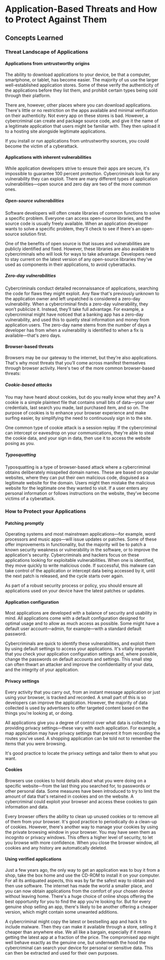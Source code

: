 # Application-Based Threats and How to Protect Against Them

## Concepts Learned

### Threat Landscape of Applications 

#### Applications from untrustworthy origins
The ability to download applications to your device, be that a computer, smartphone, or tablet, has become easier. The majority of us use the larger well-established application stores. Some of these verify the authenticity of the applications before they list them, and prohibit certain types being sold through their platform.

There are, however, other places where you can download applications. There's little or no restriction on the apps available and minimal verification on their authenticity. Not every app on these stores is bad. However, a cybercriminal can create and package source code, and give it the name of a legitimate application that users might be familiar with. They then upload it to a hosting site alongside legitimate applications.

If you install or run applications from untrustworthy sources, you could become the victim of a cyberattack.

#### Applications with inherent vulnerabilities
While application developers strive to ensure their apps are secure, it's impossible to guarantee 100 percent protection. Cybercriminals look for any vulnerability they can exploit. There are many different types of application vulnerabilities—open source and zero day are two of the more common ones.

##### Open-source vulnerabilities

Software developers will often create libraries of common functions to solve a specific problem. Everyone can access open-source libraries, and the source code is usually freely available. When an application developer wants to solve a specific problem, they'll check to see if there's an open-source solution first.

One of the benefits of open source is that issues and vulnerabilities are publicly identified and fixed. However, these libraries are also available to cybercriminals who will look for ways to take advantage. Developers need to stay current on the latest version of any open-source libraries they've used as components in their applications, to avoid cyberattacks.

##### Zero-day vulnerabilities
Cybercriminals conduct detailed reconnaissance of applications, searching the code for flaws they might exploit. Any flaw that's previously unknown to the application owner and left unpatched is considered a zero-day vulnerability. When a cybercriminal finds a zero-day vulnerability, they won’t publicize it. Instead, they’ll take full advantage. For example, a cybercriminal might have noticed that a banking app has a zero-day vulnerability, and used this to quietly steal information and money from application users. The zero-day name stems from the number of days a developer has from when a vulnerability is identified to when a fix is available—that's zero days.

#### Browser-based threats
Browsers may be our gateway to the internet, but they're also applications. That's why most threats that you’ll come across manifest themselves through browser activity. Here's two of the more common browser-based threats:

##### Cookie-based attacks
You may have heard about cookies, but do you really know what they are? A cookie is a simple plaintext file that contains small bits of data—your user credentials, last search you made, last purchased item, and so on. The purpose of cookies is to enhance your browser experience and make surfing easier, by simplifying the need to continuously sign in to the site.

One common type of cookie attack is a session replay. If the cybercriminal can intercept or eavesdrop on your communications, they're able to steal the cookie data, and your sign in data, then use it to access the website posing as you.

##### Typosquatting
Typosquatting is a type of browser-based attack where a cybercriminal obtains deliberately misspelled domain names. These are based on popular websites, where they can put their own malicious code, disguised as a legitimate website for the domain. Users might then mistake the malicious website for the legitimate one they wanted to visit. If a user enters any personal information or follows instructions on the website, they’ve become victims of a cyberattack.

### How to Protect your Applications

#### Patching promptly
Operating systems and most mainstream applications—for example, word processors and music apps—will issue updates or patches. Some of these offer improvements in functionality, but the majority will be to patch a known security weakness or vulnerability in the software, or to improve the application's security. Cybercriminals and hackers focus on these applications looking for exploitable vulnerabilities. When one is identified, they move quickly to write malicious code. If successful, this malware can take control of the application or intercept data being accessed by it, until the next patch is released, and the cycle starts over again.

As part of a robust security process or policy, you should ensure all applications used on your device have the latest patches or updates.

#### Application configuration
Most applications are developed with a balance of security and usability in mind. All applications come with a default configuration designed for optimal usage and to allow as much access as possible. Some might have a default user account—admin, for example—with a standard default password.

Cybercriminals are quick to identify these vulnerabilities, and exploit them by using default settings to access your applications. It's vitally important that you check your application configuration settings and, where possible, change the passwords on default accounts and settings. This small step can often thwart an attacker and improve the confidentiality of your data, and the integrity of your application.

#### Privacy settings
Every activity that you carry out, from an instant message application or just using your browser, is tracked and recorded. A small part of this is so developers can improve the application. However, the majority of data collected is used by advertisers to offer targeted content based on the things you're looking at, or doing.

All applications give you a degree of control over what data is collected by providing privacy settings—these vary with each application. For example, a map application may have privacy settings that prevent it from recording the routes you've used. A shopping application can be told not to remember the items that you were browsing.

It's good practice to locate the privacy settings and tailor them to what you want.

#### Cookies
Browsers use cookies to hold details about what you were doing on a specific website—from the last thing you searched for, to passwords or other personal data. Some measures have been introduced to try to limit the amount of data that's retained in cookies and on the website. A cybercriminal could exploit your browser and access these cookies to gain information and data.

Every browser offers the ability to clean up unused cookies or to remove all of them from your browser. It's good practice to periodically do a clean-up of cookies. However, there's another way to manage your cookies by using the private browsing window in your browser. You may have seen them as incognito or privacy windows. This offers a higher level of security, to let you browse with more confidence. When you close the browser window, all cookies and any history are automatically deleted.

#### Using verified applications
Just a few years ago, the only way to get an application was to buy it from a shop, take the box home and use the CD-ROM to install it on your computer. For all its antiquated aspects, this was by far the safest way to obtain and then use software. The internet has made the world a smaller place, and you can now obtain applications from the comfort of your chosen device without leaving home. There's a huge choice of online shops offering the best opportunity for you to find the app you're looking for. But for every genuine shop selling an app, there's likely to be another offering a cheaper version, which might contain some unwanted additions.

A cybercriminal might copy the latest or bestselling app and hack it to include malware. Then they can make it available through a store, selling it cheaper than anywhere else. We all like a bargain, especially if it means getting the latest app at a fraction of the price. The compromised app might well behave exactly as the genuine one, but underneath the hood the cybercriminal can search your device for personal or sensitive data. This can then be extracted and used for their own purposes.
